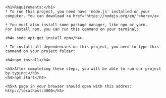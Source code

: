 
	<h1>Requirements:</h1>
	* To run this project, you need have 'node.js' installed on your computer. You can download <a href="https://nodejs.org/en/">here</a>

	* You must also install some package manager, like npm or yarn.
	For install npm, you can run this command on your terminal:
	
	<h4> sudo apt-get install npm</h4>

	* To install all dependencies on this project, you need to type this command on your project folder:

	<h4>npm install</h4>

	<h3>After completing these steps, you will be able to run our project by typing:</h3>
	<h4>npm start</h4>

	<h5>A page in your browser should open with this addres: http://localhost:3000</h5>

